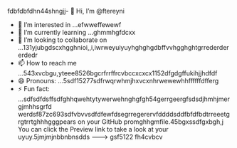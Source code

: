 fdbfdbfdhn44shngjj- 👋 Hi, I’m @ftereyni
- 👀 I’m interested in ...efwweffewewf
- 🌱 I’m currently learning ...ghmmhgfdcxx
- 💞️ I’m looking to collaborate on ...131yjubgdscxhgghnioi,,i,iwrweyuiyuyhghghgdbffvvhgghghtgrrederdererdedr
- 📫 How to reach me ...543xvcbgu,yteee8526bgcrfrrffrcvbccxcxcx1152dfgdgffukihjjhdfdf
- 😄 Pronouns: ...5sdf15277sdfrwqrwhmjhxvcxnhrwewewhhffffffdfferg
- ⚡ Fun fact: ...sdfsdfdsffsdfghhqwehtytywerwehnghgfgh54gerrgeergfsdsdjhmhjmergjmhhsgrfd
werdsf87zc693sdfvbvvsdfdfewfdsegrregerervfddddsddfbfdfbdtrreeetgrgtrrtghhhgggpears on your GitHub promghhgmfile.45bgxssdfgxbgh,j
You can click the Preview link to take a look at your uyuy.5jmjmjnbbnbnsdds
--->
gsf5122
fh4cvbcv
